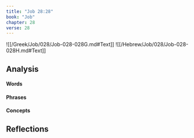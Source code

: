 ```yaml
---
title: "Job 28:28"
book: "Job"
chapter: 28
verse: 28
---
```

![[/Greek/Job/028/Job-028-028G.md#Text]]
![[/Hebrew/Job/028/Job-028-028H.md#Text]]

## Analysis

#### Words

#### Phrases

#### Concepts

## Reflections
